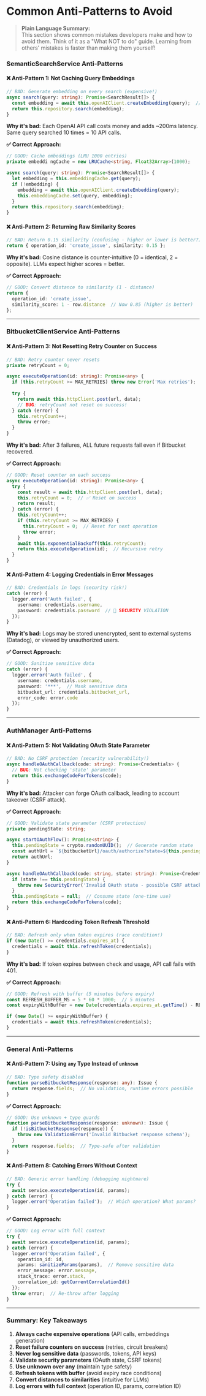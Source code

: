 # Common Anti-Patterns to Avoid

> **Plain Language Summary:**  
> This section shows common mistakes developers make and how to avoid them. Think of it as a "What NOT to do" guide. Learning from others' mistakes is faster than making them yourself!

### SemanticSearchService Anti-Patterns

#### ❌ **Anti-Pattern 1: Not Caching Query Embeddings**

```typescript
// BAD: Generate embedding on every search (expensive!)
async search(query: string): Promise<SearchResult[]> {
  const embedding = await this.openAIClient.createEmbedding(query);  // $$$
  return this.repository.search(embedding);
}
```

**Why it's bad:** Each OpenAI API call costs money and adds ~200ms latency. Same query searched 10 times = 10 API calls.

**✅ Correct Approach:**
```typescript
// GOOD: Cache embeddings (LRU 1000 entries)
private embeddi ngCache = new LRUCache<string, Float32Array>(1000);

async search(query: string): Promise<SearchResult[]> {
  let embedding = this.embeddingCache.get(query);
  if (!embedding) {
    embedding = await this.openAIClient.createEmbedding(query);
    this.embeddingCache.set(query, embedding);
  }
  return this.repository.search(embedding);
}
```

#### ❌ **Anti-Pattern 2: Returning Raw Similarity Scores**

```typescript
// BAD: Return 0.15 similarity (confusing - higher or lower is better?)
return { operation_id: 'create_issue', similarity: 0.15 };
```

**Why it's bad:** Cosine distance is counter-intuitive (0 = identical, 2 = opposite). LLMs expect higher scores = better.

**✅ Correct Approach:**
```typescript
// GOOD: Convert distance to similarity (1 - distance)
return { 
  operation_id: 'create_issue', 
  similarity_score: 1 - row.distance  // Now 0.85 (higher is better)
};
```

---

### BitbucketClientService Anti-Patterns

#### ❌ **Anti-Pattern 3: Not Resetting Retry Counter on Success**

```typescript
// BAD: Retry counter never resets
private retryCount = 0;

async executeOperation(id: string): Promise<any> {
  if (this.retryCount >= MAX_RETRIES) throw new Error('Max retries');
  
  try {
    return await this.httpClient.post(url, data);
    // BUG: retryCount not reset on success!
  } catch (error) {
    this.retryCount++;
    throw error;
  }
}
```

**Why it's bad:** After 3 failures, ALL future requests fail even if Bitbucket recovered.

**✅ Correct Approach:**
```typescript
// GOOD: Reset counter on each success
async executeOperation(id: string): Promise<any> {
  try {
    const result = await this.httpClient.post(url, data);
    this.retryCount = 0;  // ✅ Reset on success
    return result;
  } catch (error) {
    this.retryCount++;
    if (this.retryCount >= MAX_RETRIES) {
      this.retryCount = 0;  // Reset for next operation
      throw error;
    }
    await this.exponentialBackoff(this.retryCount);
    return this.executeOperation(id);  // Recursive retry
  }
}
```

#### ❌ **Anti-Pattern 4: Logging Credentials in Error Messages**

```typescript
// BAD: Credentials in logs (security risk!)
catch (error) {
  logger.error('Auth failed', {
    username: credentials.username,
    password: credentials.password  // 🚨 SECURITY VIOLATION
  });
}
```

**Why it's bad:** Logs may be stored unencrypted, sent to external systems (Datadog), or viewed by unauthorized users.

**✅ Correct Approach:**
```typescript
// GOOD: Sanitize sensitive data
catch (error) {
  logger.error('Auth failed', {
    username: credentials.username,
    password: '***',  // Mask sensitive data
    bitbucket_url: credentials.bitbucket_url,
    error_code: error.code
  });
}
```

---

### AuthManager Anti-Patterns

#### ❌ **Anti-Pattern 5: Not Validating OAuth State Parameter**

```typescript
// BAD: No CSRF protection (security vulnerability!)
async handleOAuthCallback(code: string): Promise<Credentials> {
  // BUG: Not checking 'state' parameter
  return this.exchangeCodeForTokens(code);
}
```

**Why it's bad:** Attacker can forge OAuth callback, leading to account takeover (CSRF attack).

**✅ Correct Approach:**
```typescript
// GOOD: Validate state parameter (CSRF protection)
private pendingState: string;

async startOAuthFlow(): Promise<string> {
  this.pendingState = crypto.randomUUID();  // Generate random state
  const authUrl = `${bitbucketUrl}/oauth/authorize?state=${this.pendingState}`;
  return authUrl;
}

async handleOAuthCallback(code: string, state: string): Promise<Credentials> {
  if (state !== this.pendingState) {
    throw new SecurityError('Invalid OAuth state - possible CSRF attack');
  }
  this.pendingState = null;  // Consume state (one-time use)
  return this.exchangeCodeForTokens(code);
}
```

#### ❌ **Anti-Pattern 6: Hardcoding Token Refresh Threshold**

```typescript
// BAD: Refresh only when token expires (race condition!)
if (new Date() >= credentials.expires_at) {
  credentials = await this.refreshToken(credentials);
}
```

**Why it's bad:** If token expires between check and usage, API call fails with 401.

**✅ Correct Approach:**
```typescript
// GOOD: Refresh with buffer (5 minutes before expiry)
const REFRESH_BUFFER_MS = 5 * 60 * 1000;  // 5 minutes
const expiryWithBuffer = new Date(credentials.expires_at.getTime() - REFRESH_BUFFER_MS);

if (new Date() >= expiryWithBuffer) {
  credentials = await this.refreshToken(credentials);
}
```

---

### General Anti-Patterns

#### ❌ **Anti-Pattern 7: Using `any` Type Instead of `unknown`**

```typescript
// BAD: Type safety disabled
function parseBitbucketResponse(response: any): Issue {
  return response.fields;  // No validation, runtime errors possible
}
```

**✅ Correct Approach:**
```typescript
// GOOD: Use unknown + type guards
function parseBitbucketResponse(response: unknown): Issue {
  if (!isBitbucketResponse(response)) {
    throw new ValidationError('Invalid Bitbucket response schema');
  }
  return response.fields;  // Type-safe after validation
}
```

#### ❌ **Anti-Pattern 8: Catching Errors Without Context**

```typescript
// BAD: Generic error handling (debugging nightmare)
try {
  await service.executeOperation(id, params);
} catch (error) {
  logger.error('Operation failed');  // Which operation? What params?
}
```

**✅ Correct Approach:**
```typescript
// GOOD: Log error with full context
try {
  await service.executeOperation(id, params);
} catch (error) {
  logger.error('Operation failed', {
    operation_id: id,
    params: sanitizeParams(params),  // Remove sensitive data
    error_message: error.message,
    stack_trace: error.stack,
    correlation_id: getCurrentCorrelationId()
  });
  throw error;  // Re-throw after logging
}
```

---

### Summary: Key Takeaways

1. **Always cache expensive operations** (API calls, embeddings generation)
2. **Reset failure counters on success** (retries, circuit breakers)
3. **Never log sensitive data** (passwords, tokens, API keys)
4. **Validate security parameters** (OAuth state, CSRF tokens)
5. **Use unknown over any** (maintain type safety)
6. **Refresh tokens with buffer** (avoid expiry race conditions)
7. **Convert distances to similarities** (intuitive for LLMs)
8. **Log errors with full context** (operation ID, params, correlation ID)

